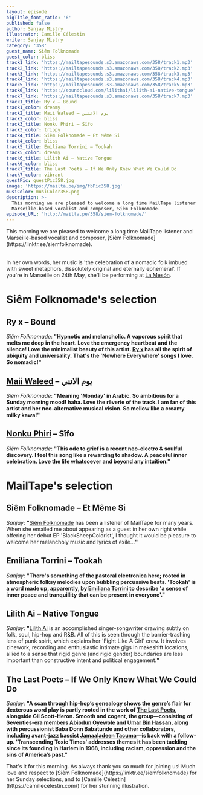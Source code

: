 ```yaml
---
layout: episode
bigTitle_font_ratio: '6'
published: false
author: Sanjay Mistry
illustrator: Camille Célestin
writer: Sanjay Mistry
category: '358'
guest_name: Siêm Folknomade
guest_color: bliss
track1_link: 'https://mailtapesounds.s3.amazonaws.com/358/track1.mp3'
track2_link: 'https://mailtapesounds.s3.amazonaws.com/358/track2.mp3'
track3_link: 'https://mailtapesounds.s3.amazonaws.com/358/track3.mp3'
track4_link: 'https://mailtapesounds.s3.amazonaws.com/358/track4.mp3'
track5_link: 'https://mailtapesounds.s3.amazonaws.com/358/track5.mp3'
track6_link: 'https://soundcloud.com/lilithai/lilith-ai-native-tongue'
track7_link: 'https://mailtapesounds.s3.amazonaws.com/358/track7.mp3'
track1_title: Ry x – Bound
track1_color: dreamy
track2_title: Maii Waleed – يوم الاتنين
track2_color: bliss
track3_title: Nonku Phiri – Sîfo
track3_color: trippy
track4_title: Siêm Folknomade – Et Même Si
track4_color: bliss
track5_title: Emiliana Torrini – Tookah
track5_color: dreamy
track6_title: Lilith Ai – Native Tongue
track6_color: bliss
track7_title: The Last Poets – If We Only Knew What We Could Do
track7_color: vibrant
guestPic: guestPic358.jpg
image: 'https://mailta.pe/img/fbPic358.jpg'
musiColor: musiColor358.png
description: >-
  This morning we are pleased to welcome a long time MailTape listener and
  Marseille-based vocalist and composer, Siêm Folknomade.
episode_URL: 'http://mailta.pe/358/siem-folknomade/'
---
```

<p id="introduction">This morning we are pleased to welcome a long time MailTape listener and Marseille-based vocalist and composer, [Siêm Folknomade](https://linktr.ee/siemfolknomade).
<br><br>

In her own words, her music is 'the celebration of a nomadic folk imbued with sweet metaphors, dissolutely original and eternally ephemeral'. If you're in Marseille on 24th May, she'll be performing at [La Mesón](https://www.facebook.com/events/349829132291153/).</p>


# Siêm Folknomade's selection

## Ry x – Bound
_Siêm Folknomade_: **"**Hypnotic and melancholic. A vaporous spirit that melts me deep in the heart. Love the emergency heartbeat and the silence! Love the minimalist beauty of this artist. [Ry x](https://www.ry-x.com/) has all the spirit of ubiquity and universality. That's the 'Nowhere Everywhere' songs I love. So nomadic!**"**

## [Maii Waleed](http://maiiwaleed.daportfolio.com/) – يوم الاتني
_Siêm Folknomade_: **"**Meaning 'Monday' in Arabic. So ambitious for a Sunday morning mood! haha. Love the rêverie of the track. I am fan of this artist and her neo-alternative musical vision. So mellow like a creamy milky kawa!**"**

## [Nonku Phiri](https://soundcloud.com/nonkuphiri) – Sîfo
_Siêm Folknomade_: **"**This ode to grief is a recent neo-electro & soulful discovery. I feel this song like a rewarding to shadow. A peaceful inner celebration. Love the life whatsoever and beyond any intuition.**"**


# MailTape's selection

## Siêm Folknomade – Et Même Si
_Sanjay_: **"**[Siêm Folknomade](https://linktr.ee/siemfolknomade) has been a listener of MailTape for many years. When she emailed me about appearing as a guest in her own right while offering her debut EP 'BlackSheepColorist', I thought it would be pleasure to welcome her melancholy music and lyrics of exile...**"**

## Emiliana Torrini – Tookah
_Sanjay_: **"**There's something of the pastoral electronica here; rooted in atmospheric folksy melodies upon bubbling percussive beats. 'Tookah' is a word made up, apparently, by [Emiliana Torrini](https://emilianatorrini.com/) to describe 'a sense of inner peace and tranquillity that can be present in everyone'.**"**

## Lilith Ai – Native Tongue
_Sanjay_: **"**[Lilith Ai](https://soundcloud.com/lilithai) is an accomplished singer-songwriter drawing subtly on folk, soul, hip-hop and R&B. All of this is seen through the barrier-trashing lens of punk spirit, which explains her 'Fight Like A Girl' crew.  It involves zinework, recording and enthusiastic intimate gigs in makeshift locations, allied to a sense that rigid genre (and rigid gender) boundaries are less important than constructive intent and political engagement.**"**

## The Last Poets – If We Only Knew What We Could Do 
_Sanjay_: **"**A scan through hip-hop’s genealogy shows the genre’s flair for dexterous word play is partly rooted in the work of [The Last Poets](https://en.wikipedia.org/wiki/The_Last_Poets), alongside Gil Scott-Heron. Smooth and cogent, the group—consisting of Seventies-era members [Abiodun Oyewole](https://en.wikipedia.org/wiki/Abiodun_Oyewole) and [Umar Bin Hassan](http://umarbinhassan.com/), along with percussionist Baba Donn Babatunde and other collaborators, including avant-jazz bassist [Jamaaladeen Tacuma](https://en.wikipedia.org/wiki/Jamaaladeen_Tacuma)—is back with a follow-up. 'Transcending Toxic Times' addresses themes it has been tackling since its founding in Harlem in 1968, including racism, oppression and the sins of America’s past.**"**



<p id="outroduction"> That's it for this morning. As always thank you so much for joining us! Much love and respect to [Siêm Folknomade](https://linktr.ee/siemfolknomade) for her Sunday selections, and to [Camille Célestin](https://camillecelestin.com/) for her stunning illustration.</p>
